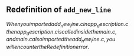 ## Redefinition of `add_new_line`

$When you imported add_new_line.c in app_description.c$
$then app_description.c is called inside the main.c,$
$and main.c also imported the add_new_line.c, you$
$will encounter the Redefinition error.$
